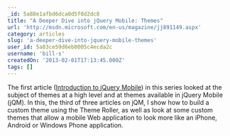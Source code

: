 ```yaml
---
_id: 5a88e1afbd6dca0d5f0d2dc8
title: "A Deeper Dive into jQuery Mobile: Themes"
url: 'http://msdn.microsoft.com/en-us/magazine/jj891149.aspx'
category: articles
slug: 'a-deeper-dive-into-jquery-mobile-themes'
user_id: 5a83ce59d6eb0005c4ecda2c
username: 'bill-s'
createdOn: '2013-02-01T17:13:45.000Z'
tags: []
---
```


The first article (<a id="ctl00_MTContentSelector1_mainContentContainer_ctl01" href="http://msdn.microsoft.com/en-us/magazine/jj835091.aspx">Introduction to jQuery Mobile</a>) in this series looked at the subject of themes at a high level and at themes available in jQuery Mobile (jQM). In this, the third of three articles on jQM, I show how to build a custom theme using the Theme Roller, as well as look at some custom themes that allow a mobile Web application to look more like an iPhone, Android or Windows Phone application.
